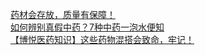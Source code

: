   
[药材会存放，质量有保障！](http://www.dianyue.me/archives/329/a8s0y1slyn08e74c/)  
[如何辨别真假中药？7种中药一泡水便知](http://www.dianyue.me/archives/934/zp3yc7t13bxobirb/)  
[【博悦医药知识】这些药物混搭会致命，牢记！](http://www.dianyue.me/archives/357/38o2d5dyqmp4a9ua/)